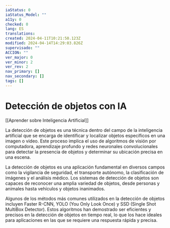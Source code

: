 ```yaml
---
iaStatus: 0
iaStatus_Model: ""
a11y: 0
checked: 0
lang: ES
translations: 
created: 2024-04-11T10:21:50.123Z
modified: 2024-04-14T14:29:03.826Z
supervisado: ""
ACCION: ""
ver_major: 0
ver_minor: 2
ver_rev: 2
nav_primary: []
nav_secondary: []
tags: []
---
```

# Detección de objetos con IA

[[Aprender sobre Inteligencia Artificial]]

La detección de objetos es una técnica dentro del campo de la inteligencia artificial que se encarga de identificar y localizar objetos específicos en una imagen o video. Este proceso implica el uso de algoritmos de visión por computadora, aprendizaje profundo y redes neuronales convolucionales para detectar la presencia de objetos y determinar su ubicación precisa en una escena.

La detección de objetos es una aplicación fundamental en diversos campos como la vigilancia de seguridad, el transporte autónomo, la clasificación de imágenes y el análisis médico. Los sistemas de detección de objetos son capaces de reconocer una amplia variedad de objetos, desde personas y animales hasta vehículos y objetos inanimados.

Algunos de los métodos más comunes utilizados en la detección de objetos incluyen Faster R-CNN, YOLO (You Only Look Once) y SSD (Single Shot MultiBox Detector). Estos algoritmos han demostrado ser eficientes y precisos en la detección de objetos en tiempo real, lo que los hace ideales para aplicaciones en las que se requiere una respuesta rápida y precisa.
